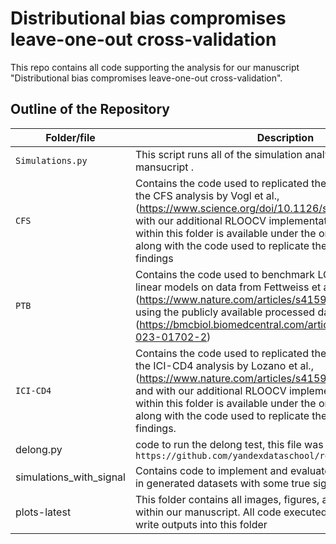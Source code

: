 # Distributional bias compromises leave-one-out cross-validation

This repo contains all code supporting the analysis for our manuscript "Distributional bias compromises leave-one-out cross-validation".


Outline of the Repository
------------------
| Folder/file | Description |
|--|--|
| `Simulations.py` | This script runs all of the simulation analyses referenced in our mansucript .|
| `CFS` | Contains the code used to replicated the original analysis from the CFS analysis by Vogl et al., (https://www.science.org/doi/10.1126/sciadv.abq2422), and with our additional RLOOCV implementation. All data used within this folder is available under the original publication, along with the code used to replicate the original work's findings |
| `PTB` | Contains the code used to benchmark LOOCV and RLOOCV linear models on data from Fettweiss et al. (https://www.nature.com/articles/s41591-019-0450-2), using the publicly available processed data from Huang et al. (https://bmcbiol.biomedcentral.com/articles/10.1186/s12915-023-01702-2) |
| `ICI-CD4` | Contains the code used to replicated the original analysis from the ICI-CD4 analysis by Lozano et al., (https://www.nature.com/articles/s41591-021-01623-z), and with our additional RLOOCV implementation. All data used within this folder is available under the original publication,  along with the code used to replicate the original work's findings. |
| delong.py | code to run the delong test, this file was obtained from `https://github.com/yandexdataschool/roc_comparison`|
| simulations_with_signal | Contains code to implement and evaluate LOOCV and RLOOCV in generated datasets with some true signal between X and y |
| plots-latest | This folder contains all images, figures, and tables referenced within our manuscript. All code executed from all analyses write outputs into this folder |
